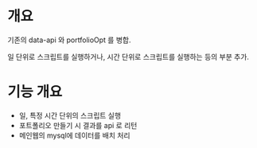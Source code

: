 # 개요

기존의 data-api 와 portfolioOpt 를 병합.

일 단위로 스크립트를 실행하거나, 시간 단위로 스크립트를 실행하는 등의 부분 추가.

# 기능 개요
* 일, 특정 시간 단위의 스크립트 실행
* 포트폴리오 만들기 시 결과를 api 로 리턴
* 메인웹의 mysql에 데이터를 배치 처리


